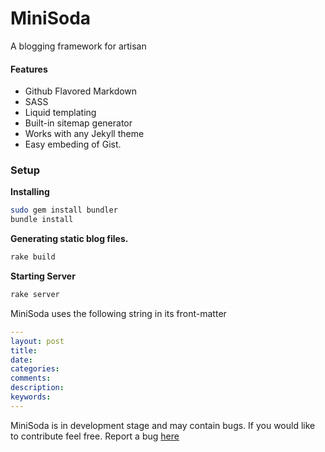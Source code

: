 MiniSoda
========

A blogging framework for artisan

#### Features

* Github Flavored Markdown
* SASS
* Liquid templating
* Built-in sitemap generator
* Works with any Jekyll theme
* Easy embeding of Gist.

### Setup

**Installing**

``` bash
sudo gem install bundler 
bundle install
```


**Generating static blog files.**

``` bash
rake build
```

**Starting Server**

``` bash
rake server
```

MiniSoda uses the following string in its front-matter

``` yaml
---
layout: post
title:  
date:   
categories:
comments:
description:
keywords:
---
```

MiniSoda is in development stage and may contain bugs. If you would like to contribute feel free. Report a bug [here](https://github.com/DarrylDias/MiniSoda/issues)
